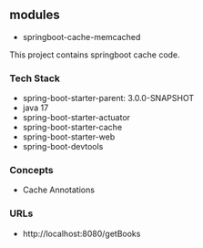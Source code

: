 ## modules
- springboot-cache-memcached

This project contains springboot cache code.

### Tech Stack
- spring-boot-starter-parent: 3.0.0-SNAPSHOT
- java 17
- spring-boot-starter-actuator
- spring-boot-starter-cache
- spring-boot-starter-web
- spring-boot-devtools

### Concepts
- Cache Annotations

### URLs
- http://localhost:8080/getBooks
